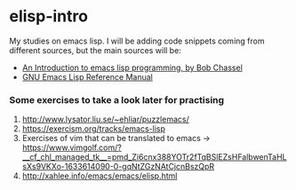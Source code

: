 # elisp-intro
My studies on emacs lisp. I will be adding code snippets coming from different sources, but the main sources will be:
- [An Introduction to emacs lisp programming, by Bob Chassel](https://www.gnu.org/software/emacs/manual/eintr.html)
- [GNU Emacs Lisp Reference Manual](https://www.gnu.org/software/emacs/manual/elisp.html)


### Some exercises to take a look later for practising

1. http://www.lysator.liu.se/~ehliar/puzzlemacs/
2. https://exercism.org/tracks/emacs-lisp
3. Exercises of vim that can be translated to emacs -> https://www.vimgolf.com/?__cf_chl_managed_tk__=pmd_Zi6cnx388YOTr2fTqBSlEZsHFalbwenTaHLsXs9VKXo-1633614090-0-gqNtZGzNAtCjcnBszQpR
4. http://xahlee.info/emacs/emacs/elisp.html
